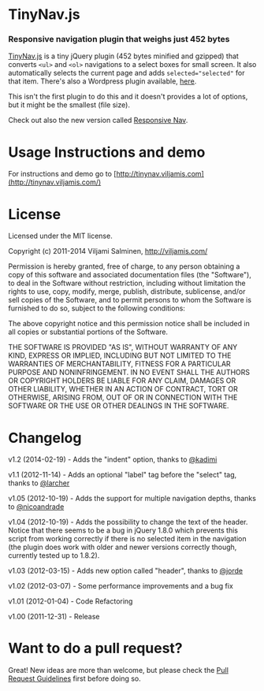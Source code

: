 # TinyNav.js
### Responsive navigation plugin that weighs just 452 bytes

[TinyNav.js](http://tinynav.viljamis.com/) is a tiny jQuery plugin (452 bytes minified and gzipped) that converts `<ul>` and `<ol>` navigations to a select boxes for small screen. It also automatically selects the current page and adds `selected="selected"` for that item. There's also a Wordpress plugin available, [here](http://wordpress.org/extend/plugins/tinynav/).

This isn't the first plugin to do this and it doesn't provides a lot of options, but it might be the smallest (file size).

Check out also the new version called [Responsive Nav](http://responsive-nav.com).

Usage Instructions and demo
======

For instructions and demo go to [http://tinynav.viljamis.com](http://tinynav.viljamis.com/)

License
======

Licensed under the MIT license.

Copyright (c) 2011-2014 Viljami Salminen, http://viljamis.com/

Permission is hereby granted, free of charge, to any person obtaining a copy of this software and associated documentation files (the "Software"), to deal in the Software without restriction, including without limitation the rights to use, copy, modify, merge, publish, distribute, sublicense, and/or sell copies of the Software, and to permit persons to whom the Software is furnished to do so, subject to the following conditions:

The above copyright notice and this permission notice shall be included in all copies or substantial portions of the Software.

THE SOFTWARE IS PROVIDED "AS IS", WITHOUT WARRANTY OF ANY KIND, EXPRESS OR IMPLIED, INCLUDING BUT NOT LIMITED TO THE WARRANTIES OF MERCHANTABILITY, FITNESS FOR A PARTICULAR PURPOSE AND NONINFRINGEMENT. IN NO EVENT SHALL THE AUTHORS OR COPYRIGHT HOLDERS BE LIABLE FOR ANY CLAIM, DAMAGES OR OTHER LIABILITY, WHETHER IN AN ACTION OF CONTRACT, TORT OR OTHERWISE, ARISING FROM, OUT OF OR IN CONNECTION WITH THE SOFTWARE OR THE USE OR OTHER DEALINGS IN THE SOFTWARE.


Changelog
======

v1.2 (2014-02-19) - Adds the "indent" option, thanks to [@kadimi](https://github.com/kadimi)

v1.1 (2012-11-14) - Adds an optional "label" tag before the "select" tag, thanks to [@larcher](https://github.com/larcher)

v1.05 (2012-10-19) - Adds the support for multiple navigation depths, thanks to [@nicoandrade](https://github.com/nicoandrade)

v1.04 (2012-10-19) - Adds the possibility to change the text of the header. Notice that there seems to be a bug in jQuery 1.8.0 which prevents this script from working correctly if there is no selected item in the navigation (the plugin does work with older and newer versions correctly though, currently tested up to 1.8.2).

v1.03 (2012-03-15) - Adds new option called "header", thanks to [@jorde](https://github.com/jorde)

v1.02 (2012-03-07) - Some performance improvements and a bug fix

v1.01 (2012-01-04) - Code Refactoring

v1.00 (2011-12-31) - Release


Want to do a pull request?
======

Great! New ideas are more than welcome, but please check the [Pull Request Guidelines](https://github.com/viljamis/TinyNav.js/wiki/Pull-Request-Guidelines) first before doing so.
